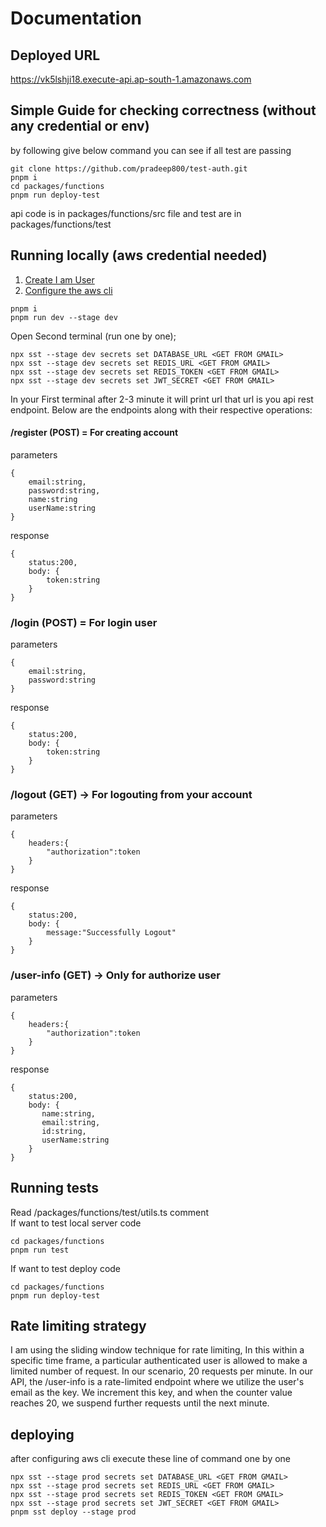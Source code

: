 # Documentation

## Deployed URL

https://vk5lshji18.execute-api.ap-south-1.amazonaws.com

## Simple Guide for checking correctness (without any credential or env)

by following give below command you can see if all test are passing

```
git clone https://github.com/pradeep800/test-auth.git
pnpm i
cd packages/functions
pnpm run deploy-test
```

api code is in packages/functions/src file and test are in packages/functions/test

## Running locally (aws credential needed)

1. [Create I am User](https://sst.dev/chapters/create-an-iam-user.html)
2. [Configure the aws cli](https://sst.dev/chapters/configure-the-aws-cli.html/)

```
pnpm i
pnpm run dev --stage dev
```

Open Second terminal (run one by one);

```
npx sst --stage dev secrets set DATABASE_URL <GET FROM GMAIL>
npx sst --stage dev secrets set REDIS_URL <GET FROM GMAIL>
npx sst --stage dev secrets set REDIS_TOKEN <GET FROM GMAIL>
npx sst --stage dev secrets set JWT_SECRET <GET FROM GMAIL>
```

In your First terminal after 2-3 minute it will print url that url is you api rest endpoint. Below are the endpoints along with their respective operations:

#### /register (POST) = For creating account

parameters

```
{
    email:string,
    password:string,
    name:string
    userName:string
}
```

response

```
{
    status:200,
    body: {
        token:string
    }
}
```

### /login (POST) = For login user

parameters

```
{
    email:string,
    password:string
}
```

response

```
{
    status:200,
    body: {
        token:string
    }
}
```

### /logout (GET) -> For logouting from your account

parameters

```
{
    headers:{
        "authorization":token
    }
}
```

response

```
{
    status:200,
    body: {
        message:"Successfully Logout"
    }
}
```

### /user-info (GET) -> Only for authorize user

parameters

```
{
    headers:{
        "authorization":token
    }
}
```

response

```
{
    status:200,
    body: {
       name:string,
       email:string,
       id:string,
       userName:string
    }
}
```

## Running tests

Read /packages/functions/test/utils.ts comment  
If want to test local server code

```
cd packages/functions
pnpm run test

```

If want to test deploy code

```
cd packages/functions
pnpm run deploy-test

```

## Rate limiting strategy

I am using the sliding window technique for rate limiting, In this within a specific time frame, a particular authenticated user is allowed to make a limited number of request. In our scenario, 20 requests per minute. In our API, the /user-info is a rate-limited endpoint where we utilize the user's email as the key. We increment this key, and when the counter value reaches 20, we suspend further requests until the next minute.

## deploying

after configuring aws cli execute these line of command one by one

```
npx sst --stage prod secrets set DATABASE_URL <GET FROM GMAIL>
npx sst --stage prod secrets set REDIS_URL <GET FROM GMAIL>
npx sst --stage prod secrets set REDIS_TOKEN <GET FROM GMAIL>
npx sst --stage prod secrets set JWT_SECRET <GET FROM GMAIL>
pnpm sst deploy --stage prod
```

